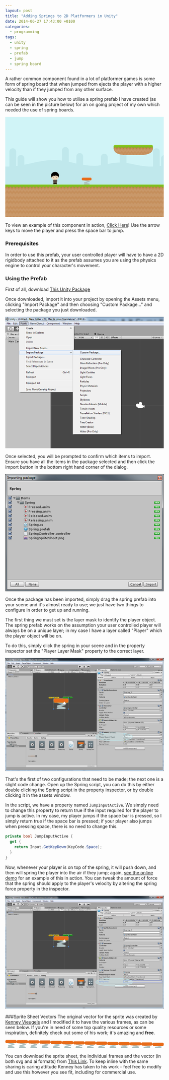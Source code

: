 ```yaml
---
layout: post
title: "Adding Springs to 2D Platformers in Unity"
date: 2014-06-27 17:43:00 +0100
categories:
  - programming
tags:
  - unity
  - spring
  - prefab
  - jump
  - spring board
---
```

A rather common component found in a lot of platformer games is some form of spring board that when jumped from ejects the player with a higher velocity than if they jumped from any other surface.

This guide will show you how to utilise a spring prefab I have created (as can be seen in the picture below) for an on going project of my own which needed the use of spring boards.

![](/assets/images/adding-springs-to-2d-platformers-in-unity/unity_spring_platform.png)

To view an example of this component in action, [Click Here](https://rastating.github.io/unity-spring-demo/)! Use the arrow keys to move the player and press the space bar to jump.

### Prerequisites
In order to use this prefab, your user controlled player will have to have a 2D rigidbody attached to it as the prefab assumes you are using the physics engine to control your character's movement.

### Using the Prefab
First of all, download [This Unity Package](https://drive.google.com/open?id=1dWUJejJbdwUanzON5Thvz_a6rl0FUeHG)

Once downloaded, import it into your project by opening the Assets menu, clicking "Import Package" and then choosing "Custom Package..." and selecting the package you just downloaded.

![](/assets/images/adding-springs-to-2d-platformers-in-unity/unity_import_package.png)

Once selected, you will be prompted to confirm which items to import. Ensure you have all the items in the package selected and then click the import button in the bottom right hand corner of the dialog.

![](/assets/images/adding-springs-to-2d-platformers-in-unity/unity_import_package_contents.png)

Once the package has been imported, simply drag the spring prefab into your scene and it's almost ready to use; we just have two things to configure in order to get up and running.

The first thing we must set is the layer mask to identify the player object. The spring prefab works on the assumption your user controlled player will always be on a unique layer; in my case I have a layer called "Player" which the player object will be on.

To do this, simply click the spring in your scene and in the property inspector set the "Player Layer Mask" property to the correct layer.

![](/assets/images/adding-springs-to-2d-platformers-in-unity/unity_spring_layer_mask.png)

That's the first of two configurations that need to be made; the next one is a slight code change. Open up the Spring script, you can do this by either double clicking the Spring script in the property inspector, or by double clicking it in the assets window.

In the script, we have a property named `JumpInputActive`. We simply need to change this property to return true if the input required for the player to jump is active. In my case, my player jumps if the space bar is pressed, so I simply return true if the space bar is pressed; if your player also jumps when pressing space, there is no need to change this.

```csharp
private bool JumpInputActive {
  get {
    return Input.GetKeyDown(KeyCode.Space);
  }
}
```

Now, whenever your player is on top of the spring, it will push down, and then will spring the player into the air if they jump; again, [see the online demo](https://rastating.github.io/unity-spring-demo/) for an example of this in action. You can tweak the amount of force that the spring should apply to the player's velocity by altering the spring force property in the inspector.

![](/assets/images/adding-springs-to-2d-platformers-in-unity/unity_spring_force.png)

###Sprite Sheet Vectors
The original vector for the sprite was created by [Kenney Vieugels](http://www.kenney.nl/)
and I modified it to have the various frames, as can be seen below. If you're in need of some top quality resources or some inspiration, definitely check out some of his work; it's amazing and **free**.

![](/assets/images/adding-springs-to-2d-platformers-in-unity/spring.png)

You can download the sprite sheet, the individual frames and the vector (in both svg and ai formats) from [This Link](https://drive.google.com/open?id=15Yyu8kaYCGzbt3mpiGm_wv_xKuhhRAmt). To keep inline with the same sharing is caring attitude Kenney has taken to his work - feel free to modify and use this however you see fit, including for commercial use.
